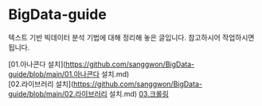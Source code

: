 # BigData-guide

텍스트 기반 빅데이터 분석 기법에 대해 정리해 놓은 글입니다.
참고하시어 작업하시면 됩니다.

[01.아나콘다 설치](https://github.com/sanggwon/BigData-guide/blob/main/01.아나콘다 설치.md)  
[02.라이브러리 설치](https://github.com/sanggwon/BigData-guide/blob/main/02.라이브러리 설치.md) 
[03.크롤링](https://github.com/sanggwon/BigData-guide/blob/main/03.크롤링.md)  
